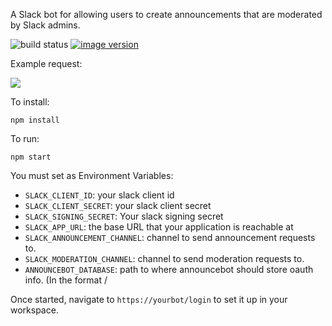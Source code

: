 A Slack bot for allowing users to create announcements that are moderated by Slack admins.

![build status](https://ci.codesink.net/api/badges/justinbarrick/announcebot/status.svg)
[![image version](https://images.microbadger.com/badges/version/justinbarrick/announcebot.svg)](https://microbadger.com/images/justinbarrick/announcebot)

Example request:

![](https://i.imgur.com/IOuUauF.png)

To install:

```
npm install
```

To run:

```
npm start
```

You must set as Environment Variables:

* `SLACK_CLIENT_ID`: your slack client id
* `SLACK_CLIENT_SECRET`: your slack client secret
* `SLACK_SIGNING_SECRET`: Your slack signing secret
* `SLACK_APP_URL`: the base URL that your application is reachable at
* `SLACK_ANNOUNCEMENT_CHANNEL`: channel to send announcement requests to.
* `SLACK_MODERATION_CHANNEL`: channel to send moderation requests to.
* `ANNOUNCEBOT_DATABASE`: path to where announcebot should store oauth info. (In the format <yourdirectory>/

Once started, navigate to `https://yourbot/login` to set it up in your workspace.
